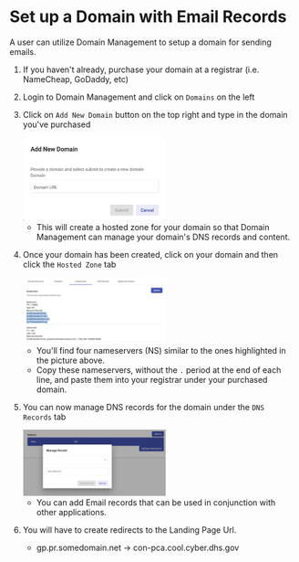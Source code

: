 # Set up a Domain with Email Records

A user can utilize Domain Management to setup a domain for sending emails.

1. If you haven't already, purchase your domain at a registrar (i.e. NameCheap, GoDaddy, etc)
2. Login to Domain Management and click on `Domains` on the left
3. Click on `Add New Domain` button on the top right and type in the domain you've purchased

   <img src="images/add-new-domain.png" width="250">

   - This will create a hosted zone for your domain so that Domain Management can manage your domain's DNS records and content.

4. Once your domain has been created, click on your domain and then click the `Hosted Zone` tab

   <img src="images/hosted-zones.png" width="250">

   - You'll find four nameservers (NS) similar to the ones highlighted in the picture above.
   - Copy these nameservers, without the `.` period at the end of each line, and paste them into your registrar under your purchased domain.

5. You can now manage DNS records for the domain under the `DNS Records` tab

   <img src="images/dns-records.png" width="250">

   - You can add Email records that can be used in conjunction with other applications.

6. You will have to create redirects to the Landing Page Url.
   - gp.pr.somedomain.net -> con-pca.cool.cyber.dhs.gov
